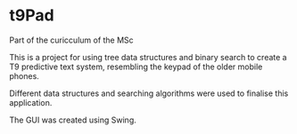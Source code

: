 # t9Pad

Part of the curicculum of the MSc

This is a project for using tree data structures and binary search to create a T9 predictive text system, resembling the keypad of the older mobile phones.

Different data structures and searching algorithms were used to finalise this application.

The GUI was created using Swing.
